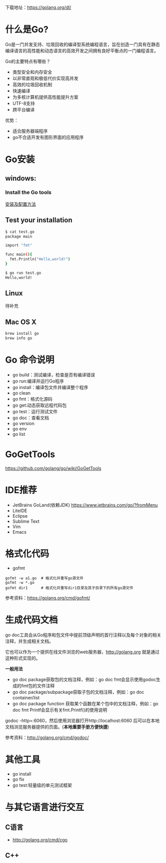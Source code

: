 下载地址：https://golang.org/dl/

# 什么是Go?
  Go是一门并发支持、垃圾回收的编译型系统编程语言，旨在创造一门具有在静态编译语言的高性能和动态语言的高效开发之间拥有良好平衡点的一门编程语言。

Go的主要特点有哪些？
- 类型安全和内存安全
- 以非常直观和极低代价实现高并发
- 高效的垃圾回收机制
- 快速编译
- 为多核计算机提供高性能提升方案
- UTF-8支持
- 跨平台编译

优势：
- 适合服务器端程序
- go不合适开发有图形界面的应用程序

# Go安装
## windows:
### Install the Go tools
[安装及配置方法](https://golang.org/doc/install?download=go1.10.windows-amd64.msi)
## Test your installation
``` bash
$ cat test.go
package main

import "fmt"

func main(){
  fmt.Println("Hello,world!")
}

$ go run test.go
Hello,world!

```

## Linux
待补充
## Mac OS X
``` bash
brew install go
brew info go
```

# Go 命令说明
- go build：测试编译，检查是否有编译错误
- go run:编译并运行Go程序
- go install：编译包文件并编译整个程序
- go clean
- go fmt：格式化源码
- go get:动态获取远程代码包
- go test：运行测试文件
- go doc：查看文档
- go version
- go env
- go list


# GoGetTools
https://github.com/golang/go/wiki/GoGetTools

# IDE推荐
- JetBrains GoLand(依赖JDK)
https://www.jetbrains.com/go/?fromMenu
- LiteIDE
- Eclipse
- Sublime Text
- Vim
- Emacs
# 格式化代码
- gofmt
```
gofmt -w a1.go  # 格式化并重写go源文件
gofmt -w *.go
gofmt dir1      # 格式化并重写dir1目录及其子目录下的所有go源文件
```

参考资料：https://golang.org/cmd/gofmt/

# 生成代码文档
go doc工具会从Go程序和包文件中提前顶级声明的首行注释以及每个对象的相关注释，并生成相关文档。

它也可以作为一个提供在线文件浏览的web服务器，http://golang.org 就是通过这种形式实现的。

**一般用法**
- go doc package获取包的文档注释，例如：go doc fmt会显示使用godoc生成的fmt包的文件注释
- go doc package/subpackage获取子包的文档注释，例如：go doc container/list
- go doc package function 获取某个函数在某个包中的文档注释，例如：go doc fmt Printf会显示有关fmt.Printf()的使用说明

godoc -http=:6060，然后使用浏览器打开http://localhost:6060 后可以在本地文档浏览服务器提供的页面。(**本地重要手册方便快捷**)

参考资料：http://golang.org/cmd/godoc/

# 其他工具
- go install
- go fix
- go test:轻量级的单元测试框架

# 与其它语言进行交互
## C语言
- http://golang.org/cmd/cgo
## C++
